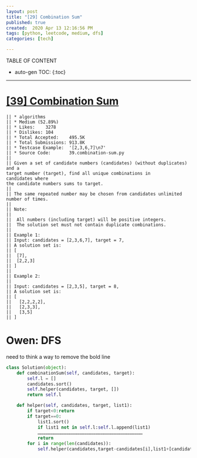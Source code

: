 ```yaml
---
layout: post
title: "[29] Combination Sum"
published: true
created:  2020 Apr 13 12:16:56 PM
tags: [python, leetcode, medium, dfs]
categories: [tech]

---
```


TABLE OF CONTENT

* auto-gen TOC:
{:toc}

- - -

# [[39] Combination Sum](https://leetcode.com/problems/combination-sum/)

    || * algorithms
    || * Medium (52.89%)
    || * Likes:    3278
    || * Dislikes: 104
    || * Total Accepted:    495.5K
    || * Total Submissions: 913.8K
    || * Testcase Example:  '[2,3,6,7]\n7'
    || * Source Code:       39.combination-sum.py
    || 
    || Given a set of candidate numbers (candidates) (without duplicates) and a
    target number (target), find all unique combinations in candidates where
    the candidate numbers sums to target.
    || 
    || The same repeated number may be chosen from candidates unlimited number of times.
    || 
    || Note:
    || 
    || 	All numbers (including target) will be positive integers.
    || 	The solution set must not contain duplicate combinations.
    || 
    || Example 1:
    || Input: candidates = [2,3,6,7], target = 7,
    || A solution set is:
    || [
    || ⁠ [7],
    || ⁠ [2,2,3]
    || ]
    || 
    || Example 2:
    || 
    || Input: candidates = [2,3,5], target = 8,
    || A solution set is:
    || [
    ||   [2,2,2,2],
    ||   [2,3,3],
    ||   [3,5]
    || ]

# Owen: DFS

need to think a way to remove the bold line

```python
class Solution(object):
    def combinationSum(self, candidates, target):
        self.l = []
        candidates.sort()
        self.helper(candidates, target, [])
        return self.l

    def helper(self, candidates, target, list1):
        if target<0:return
        if target==0:
            list1.sort()
            if list1 not in self.l:self.l.append(list1)
            …………………………………………………………………………………………………………
            return 
        for i in range(len(candidates)):
            self.helper(candidates,target-candidates[i],list1+[candidates[i]])
```


